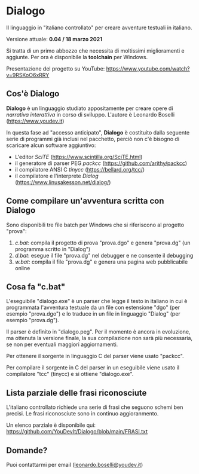 # Dialogo
Il linguaggio in "italiano controllato" per creare avventure testuali in italiano.

Versione attuale: **0.04 / 18 marzo 2021**

Si tratta di un primo abbozzo che necessita di moltissimi miglioramenti e aggiunte.
Per ora è disponibile la **toolchain** per Windows.

Presentazione del progetto su YouTube:
https://www.youtube.com/watch?v=9RSKoO6xRRY

## Cos'è **Dialogo**
**Dialogo** è un linguaggio studiato appositamente per creare opere di *narrativa interattiva* in corso di sviluppo. L'autore è Leonardo Boselli (https://www.youdev.it)

In questa fase ad "accesso anticipato", **Dialogo** è costituito dalla seguente serie di programmi già inclusi nel pacchetto, perciò non c'è bisogno di scaricare alcun software aggiuntivo:
* L'editor *SciTE* (https://www.scintilla.org/SciTE.html)
* il generatore di parser PEG *packcc* (https://github.com/arithy/packcc)
* il compilatore ANSI C *tinycc* (https://bellard.org/tcc/)
* il compilatore e l'interprete *Dialog* (https://www.linusakesson.net/dialog/)

## Come compilare un'avventura scritta con **Dialogo**

Sono disponibili tre file batch per Windows che si riferiscono al progetto "prova":
1. *c.bat*: compila il progetto di prova "prova.dgo" e genera "prova.dg" (un programma scritto in "Dialog")
2. *d.bat*: esegue il file "prova.dg" nel debugger e ne consente il debugging
3. *w.bat*: compila il file "prova.dg" e genera una pagina web pubblicabile online

## Cosa fa "c.bat"

L'eseguibile "dialogo.exe" è un parser che legge il testo in italiano in cui è programmata l'avventura testuale da un file con estensione "dgo" (per esempio "prova.dgo") e lo traduce in un file in linguaggio "Dialog" (per esempio "prova.dg").

Il parser è definito in "dialogo.peg". Per il momento è ancora in evoluzione, ma ottenuta la versione finale, la sua compilazione non sarà più necessaria, se non per eventuali maggiori aggiornamenti.

Per ottenere il sorgente in linguaggio C del parser viene usato "packcc".

Per compilare il sorgente in C del parser in un eseguibile viene usato il compilatore "tcc" (tinycc) e si ottiene "dialogo.exe".

## Lista parziale delle frasi riconosciute

L'italiano controllato richiede una serie di frasi che seguono schemi ben precisi. Le frasi riconosciute sono in continuo aggioranmento.

Un elenco parziale è disponibile qui: https://github.com/YouDevIt/Dialogo/blob/main/FRASI.txt

## Domande?
Puoi contattarmi per email (leonardo.boselli@youdev.it)

